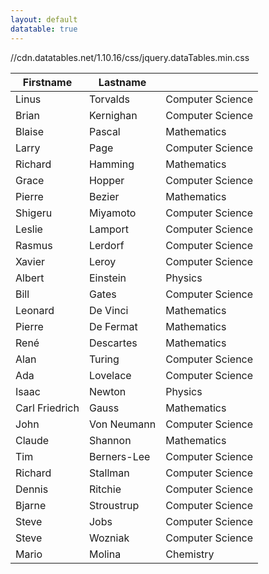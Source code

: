 ```yaml
---
layout: default
datatable: true
---
```


<script type="text/javascript" src="js/datatable.min.js"></script>
//cdn.datatables.net/1.10.16/css/jquery.dataTables.min.css
<script>


var datatable = new DataTable(document.querySelector('#first-datatable-output table'), {
    pageSize: 5,
    sort: [true, true, false],
    filters: [true, false, 'select'],
    filterText: 'Type to filter... ',
    pagingDivSelector: "#paging-first-datatable"
});


</script>

<table class="table table-bordered">
    <thead>
        <tr>
            <th>Firstname</th>
            <th>Lastname</th>
            <th></th>
        </tr>
    </thead>
    <tbody>
        <tr>
            <td>Linus</td>
            <td>Torvalds</td>
            <td>Computer Science</td>
        </tr>
        <tr>
            <td>Brian</td>
            <td>Kernighan</td>
            <td>Computer Science</td>
        </tr>
        <tr>
            <td>Blaise</td>
            <td>Pascal</td>
            <td>Mathematics</td>
        </tr>
        <tr>
            <td>Larry</td>
            <td>Page</td>
            <td>Computer Science</td>
        </tr>
        <tr>
            <td>Richard</td>
            <td>Hamming</td>
            <td>Mathematics</td>
        </tr>
        <tr>
            <td>Grace</td>
            <td>Hopper</td>
            <td>Computer Science</td>
        </tr>
        <tr>
            <td>Pierre</td>
            <td>Bezier</td>
            <td>Mathematics</td>
        </tr>
        <tr>
            <td>Shigeru</td>
            <td>Miyamoto</td>
            <td>Computer Science</td>
        </tr>
        <tr>
            <td>Leslie</td>
            <td>Lamport</td>
            <td>Computer Science</td>
        </tr>
        <tr>
            <td>Rasmus</td>
            <td>Lerdorf</td>
            <td>Computer Science</td>
        </tr>
        <tr>
            <td>Xavier</td>
            <td>Leroy</td>
            <td>Computer Science</td>
		</tr>
        <tr>
            <td>Albert</td>
            <td>Einstein</td>
            <td>Physics</td>
		</tr>
        <tr>
            <td>Bill</td>
            <td>Gates</td>
            <td>Computer Science</td>
		</tr>
        <tr>
            <td>Leonard</td>
            <td>De Vinci</td>
            <td>Mathematics</td>
		</tr>
        <tr>
            <td>Pierre</td>
            <td>De Fermat</td>
            <td>Mathematics</td>
		</tr>
        <tr>
            <td>René</td>
            <td>Descartes</td>
            <td>Mathematics</td>
		</tr>
        <tr>
            <td>Alan</td>
            <td>Turing</td>
            <td>Computer Science</td>
		</tr>
        <tr>
            <td>Ada</td>
            <td>Lovelace</td>
            <td>Computer Science</td>
		</tr>
        <tr>
            <td>Isaac</td>
            <td>Newton</td>
            <td>Physics</td>
		</tr>
        <tr>
            <td>Carl Friedrich</td>
            <td>Gauss</td>
            <td>Mathematics</td>
		</tr>
        <tr>
            <td>John</td>
            <td>Von Neumann</td>
            <td>Computer Science</td>
		</tr>
        <tr>
            <td>Claude</td>
            <td>Shannon</td>
            <td>Mathematics</td>
		</tr>
        <tr>
            <td>Tim</td>
            <td>Berners-Lee</td>
            <td>Computer Science</td>
		</tr>
        <tr>
            <td>Richard</td>
            <td>Stallman</td>
            <td>Computer Science</td>
		</tr>
        <tr>
            <td>Dennis</td>
            <td>Ritchie</td>
            <td>Computer Science</td>
		</tr>
        <tr>
            <td>Bjarne</td>
            <td>Stroustrup</td>
            <td>Computer Science</td>
		</tr>
        <tr>
            <td>Steve</td>
            <td>Jobs</td>
            <td>Computer Science</td>
		</tr>
        <tr>
            <td>Steve</td>
            <td>Wozniak</td>
            <td>Computer Science</td>
		</tr>        <tr>
            <td>Mario</td>
            <td>Molina</td>
            <td>Chemistry</td>
        </tr>
    </tbody>
</table>
<div id="paging-first-datatable"></div>
